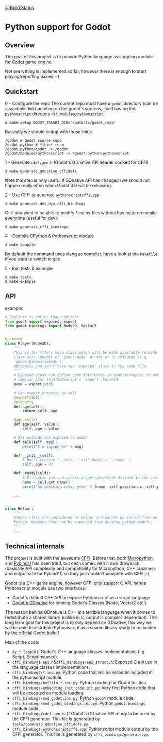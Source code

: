 [![Build Status](https://travis-ci.org/touilleMan/godot-python.svg?branch=master)](https://travis-ci.org/touilleMan/godot-python)

Python support for Godot
========================


Overview
--------

The goal of this project is to provide Python language as scripting module for
[Godot](http://godotengine.org) game engine.

Not everything is implemented so far, however there is enough to start
playing/reporting issues ;-)


Quickstart
----------

0 - Configure the repo
The current repo must have a `godot` directory (can be a symbolic link) pointing
on the godot's sources, itself having the `pythonscript` directory
in it `modules/pythonscript`.
```
$ make setup GODOT_TARGET_DIR='/path/to/godot_repo'
```

Basically we should endup with those links:
```
/godot # Godot source repo
/godot-python # *this* repo
/godot-python/godot -> /godot
/godot/modules/pythonscript -> /godot-python/pythonscript
```

1 - Generate `cdef.gen.h` (Godot's GDnative API header cooked for CFFI)
```
$ make generate_gdnative_cffidefs
```
Note this step is only useful if GDnative API has changed (we should not
happen really often when Godot 3.0 will be released).

2 - Use CFFI to generate `pythonscriptcffi.cpp`
```
$ make generate_dev_dyn_cffi_bindings
```
Or if you want to be able to modify *.inc.py files without having to recompile
everytime (useful for dev):
```
$ make generate_cffi_bindings
```

4 - Compile CPython & Pythonscript module
```
$ make compile
```
By default the command uses clang as compiler, have a look at the `Makefile` if
you want to switch to gcc.

5 - Run tests & example
```
$ make tests
$ make example
```


API
---

example:

```python
# Explicit is better than implicit
from godot import exposed, export
from godot.bindings import Node2D, Vector2


@exposed
class Player(Node2D):
	"""
	This is the file's main class which will be made available to Godot. This
	class must inherit of `godot.Node` or any of it children (i.g.
	`godot.KinematicBody`).
	Obviously you can't have two `exposed` class in the same file.
	"""
	# Exposed class can define some attributes as export(<type>) to achieve
	# similar goal than GDSscript's `export` keyword
	name = export(str)

	# Can export property as well
	@export(int)
	@property
	def age(self):
		return self._age

	@age.setter
	def age(self, value):
		self._age = value

	# All methods are exposed to Godot
	def talk(self, msg):
		print("I'm saying %s" % msg)

	def __init__(self):
		# Don't confuse `__init__` with Godot's `_ready` !
		self._age = 42

	def _ready(self):
		# Of course you can access property&methods defined in the parent
		name = self.get_name()
		print('%s position x=%s, y=%s' % (name, self.position.x, self.position.y))

	...


class Helper:
	"""
	Others class are considered as helper and cannot be called from outside
	Python. However they can be imported from another python module.
	"""
	...


```


Technical internals
-------------------

The project is built with the awesome [CFFI](https://cffi.readthedocs.io/en/latest/).
Before that, both [Micropython](https://github.com/micropython/micropython) and
[Pybind11](https://github.com/pybind/pybind11) has been tried, but each comes with
it own drawback (basically API complexity and compatibility for Micropython,
C++ craziness and output size for Pybind11) so they just couldn't compete with
CFFI ;-)

Godot is a C++ game engine, however CFFI only support C API, hence Pythonscript
module use two interfaces:
- Godot's default C++ API to expose Pythonscript as a script language
- [Godot's GDnative](https://godotengine.org/article/dlscript-here) for binding Godot's
  Classes (Node, Vector2 etc.)

The reason behind GDnative is C++ is a terrible language when it comes to redistribute
a shared library (unlike in C, output is compiler dependant).
The long term goal for this project is to only depend on GDnative, this way we
will be able to distribute Pythonscript as a shared library ready to be loaded
by the official Godot build !

Map of the code:
- `py_*.[cpp|h]`: Godot's C++ language classes implementations (i.g. Script, ScriptInstance).
- `cffi_bindings/api.h`&`cffi_bindings/api_struct.h`: Exposed C api use in the language classes implementations.
- `cffi_bindings/*.inc.py`: Python code that will be verbatim included in the pythonscript module.
- `cffi_bindings/builtin_*.inc.py`: Python binding for Godot builtins
- `cffi_bindings/embedding_init_code.inc.py`: Very first Python code that will be executed on module loading.
- `cffi_bindings/mod_godot.inc.py`: Python `godot` module code.
- `cffi_bindings/mod_godot_bindings.inc.py`: Python `godot.bindings` module code.
- `cffi_bindings/cdef.gen.h`: C Godot's GDnative API ready to be used by the CFFI generator.
  This file is generated by `tools/generate_gdnative_cffidefs.py`.
- `cffi_bindings/pythonscriptcffi.cpp`: Pythonscript module output by the CFFI generator.
  This file is generated by `cffi_bindings/generate.py`.
